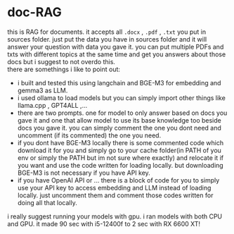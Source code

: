 # doc-RAG

this is RAG for documents. it accepts all `.docx` , `.pdf` , `.txt` you put in sources folder. just put the data you have in sources folder and it will answer your question with data you gave it. you can put multiple PDFs and txts with different topics at the same time and get you answers about those docs but i suggest to not overdo this.
<br />there are somethings i like to point out:
* i built and tested this using langchain and BGE-M3 for embedding and gemma3 as LLM.
* i used ollama to load models but you can simply import other things like llama.cpp , GPT4ALL ,...
* there are two prompts. one for model to only answer based on docs you gave it and one that allow model to use its base knowledge too beside docs you gave it. you can simply comment the one you dont need and uncomment (if its commented) the one you need.
* if you dont have BGE-M3 locally there is some commented code which download it for you and simply go to your cache folder(in PATH of you env or simply the PATH but im not sure where exactly) and relocate it if you want and use the code written for loading locally. but downloading BGE-M3 is not necessary if you have API key.
* if you have OpenAI API or ... there is a block of code for you to simply use your API key to access embedding and LLM instead of loading locally. just uncomment them and comment those codes written for doing all that locally.

i really suggest running your models with gpu. i ran models with both CPU and GPU. it made 90 sec with i5-12400f to 2 sec with RX 6600 XT!



